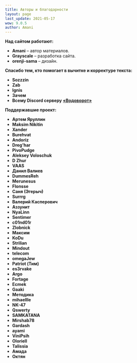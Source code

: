 ```yaml
---
title: Авторы и благодарности
layout: page
last_update: 2021-05-17
wow: 9.0.5
author: Amani
---
```


**Над сайтом работают:**

* **Amani** – автор материалов.
* **Grayscale** – разработка сайта.
* **orenji-sama** – дизайн.

**Спасибо тем, кто помогает в вычитке и корректуре текста:**

* **Sozzzin**
* **Zab**
* **Ignis**
* **Зачем**
* **Всему Discord серверу** [**«Водоворот»**](https://discordapp.com/invite/zTQhBn8)

**Поддержавшие проект:**

* **Артем Яруллин**
* **Maksim Nikitin**
* **Xander**
* **Burehvat**
* **Andoriz**
* **Dreg'har**
* **PivoPudge**
* **Aleksey Voloschuk**
* **D Zhur**
* **VAAS**
* **Данил Валиев**
* **DummesReh**
* **Merunesus**
* **Flonsse**
* **Саня (Эгерыч)**
* **Surrrg**
* **Валерий Касперович**
* **Аззунит**
* **NyaLinn**
* **Sentimer**
* **c01nd01r**
* **Zlobnick**
* **Максим**
* **KoDu**
* **Strilian**
* **Mindout**
* **telecom**
* **omegaJew**
* **Patriot (Тим)**
* **es3rvake**
* **Argo**
* **Fortage**
* **Ecmek**
* **Gaaki**
* **Методика**
* **mihaellle**
* **NK-47**
* **Qswerty**
* **SAMKATANA**
* **Mirshab78**
* **Gardash**
* **ayami**
* **ViniPsih**
* **Oloriell**
* **Talissia**
* **Амада**
* **Октян**

